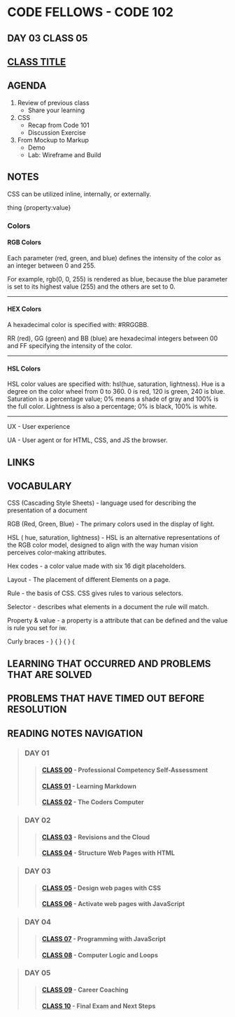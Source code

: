 # CODE FELLOWS - CODE 102

## DAY 03 CLASS 05

## [CLASS TITLE](https://github.com/codefellows/seattle-code-102d37/tree/main/class-05)

## AGENDA
1. Review of previous class
    - Share your learning
1. CSS
    - Recap from Code 101
    - Discussion Exercise
1. From Mockup to Markup
    - Demo
    - Lab: Wireframe and Build

## NOTES
CSS can be utilized inline, internally, or externally.

thing {property:value}

### Colors
#### RGB Colors
Each parameter (red, green, and blue) defines the intensity of the color as an integer between 0 and 255.

For example, rgb(0, 0, 255) is rendered as blue, because the blue parameter is set to its highest value (255) and the others are set to 0.
___

#### HEX Colors
A hexadecimal color is specified with: #RRGGBB.

RR (red), GG (green) and BB (blue) are hexadecimal integers between 00 and FF specifying the intensity of the color.
___

#### HSL Colors
HSL color values are specified with: hsl(hue, saturation, lightness).  Hue is a degree on the color wheel from 0 to 360. 0 is red, 120 is green, 240 is blue.  Saturation is a percentage value; 0% means a shade of gray and 100% is the full color.  Lightness is also a percentage; 0% is black, 100% is white.
___

UX - User experience

UA - User agent or for HTML, CSS, and JS the browser.

## LINKS

## VOCABULARY
CSS (Cascading Style Sheets) -  language used for describing the presentation of a document

RGB (Red, Green, Blue) - The primary colors used in the display of light.

HSL ( hue, saturation, lightness) - HSL is an alternative representations of the RGB color model, designed to align with the way human vision perceives color-making attributes.

Hex codes - a color value made with six 16 digit placeholders.

Layout - The placement of different Elements on a page.

Rule - the basis of CSS.  CSS gives rules to various selectors.

Selector - describes what elements in a document the rule will match.

Property & value - a property is a attribute that can be defined and the value is rule you set for iw.

Curly braces - } { } { } {

## LEARNING THAT OCCURRED AND PROBLEMS THAT ARE SOLVED

## PROBLEMS THAT HAVE TIMED OUT BEFORE RESOLUTION

## READING NOTES NAVIGATION

> ### DAY 01
>> #### [CLASS 00](CODE102-DAY01-CLASS00-READING-NOTES.md) - Professional Competency Self-Assessment
>> #### [CLASS 01](CODE102-DAY01-CLASS01-READING-NOTES.md) - Learning Markdown
>> #### [CLASS 02](CODE102-DAY01-CLASS02-READING-NOTES.md) - The Coders Computer

> ### DAY 02
>> #### [CLASS 03](CODE102-DAY02-CLASS03-READING-NOTES.md) - Revisions and the Cloud
>> #### [CLASS 04](CODE102-DAY02-CLASS04-READING-NOTES.md) - Structure Web Pages with HTML

> ### DAY 03
>> #### [CLASS 05](CODE102-DAY03-CLASS05-READING-NOTES.md) - Design web pages with CSS
>> #### [CLASS 06](CODE102-DAY03-CLASS06-READING-NOTES.md) - Activate web pages with JavaScript

> ### DAY 04
>> #### [CLASS 07](CODE102-DAY04-CLASS07-READING-NOTES.md) - Programming with JavaScript
>> #### [CLASS 08](CODE102-DAY04-CLASS08-READING-NOTES.md) - Computer Logic and Loops

>### DAY 05
>> #### [CLASS 09](CODE102-DAY05-CLASS09-READING-NOTES.md) - Career Coaching
>> #### [CLASS 10](CODE102-DAY05-CLASS10-READING-NOTES.md) - Final Exam and Next Steps